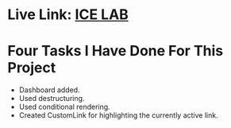 # Live Link: [ICE LAB]( https://icelab-icecream-shop.netlify.app/)

# Four Tasks I Have Done For This Project
* Dashboard added.
* Used destructuring.
* Used conditional rendering.
* Created CustomLink for highlighting the currently active link.